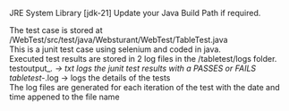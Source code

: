 JRE System Library [jdk-21]  Update your Java Build Path if required.

The test case is stored at /WebTest/src/test/java/Websturant/WebTest/TableTest.java  
This is a junit test case using selenium and coded in java.  
Executed test results are stored in 2 log files in the /tabletest/logs folder.  
     testoutput_*.     -> txt logs the junit test results with a PASSES or FAILS  
     tabletest-*.log   -> logs the details of the tests  
     The log files are generated for each iteration of the test with the date and time appened to the file name
